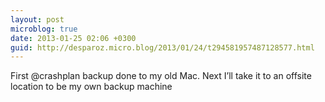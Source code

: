 ```yaml
---
layout: post
microblog: true
date: 2013-01-25 02:06 +0300
guid: http://desparoz.micro.blog/2013/01/24/t294581957487128577.html
---
```

First @crashplan backup done to my old Mac. Next I’ll take it to an offsite location to be my own backup machine
